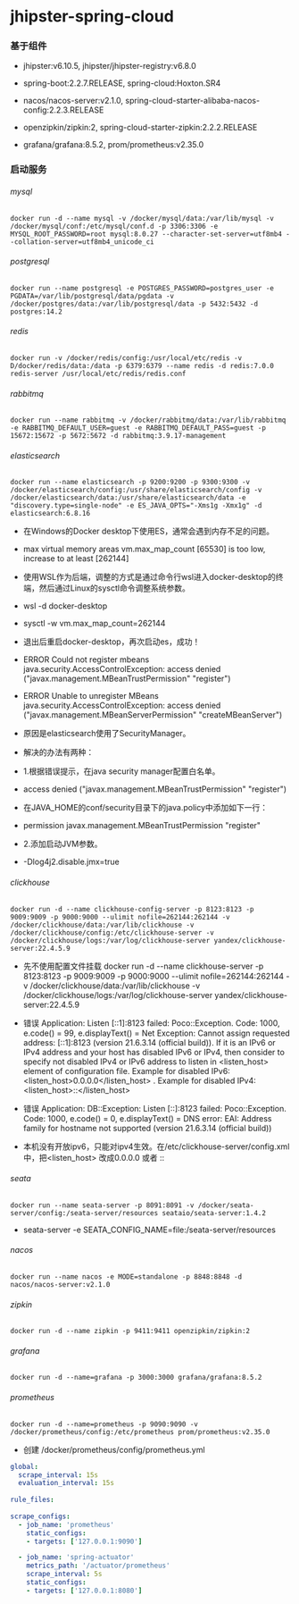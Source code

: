 # jhipster-spring-cloud

### 基于组件

- jhipster:v6.10.5, jhipster/jhipster-registry:v6.8.0

- spring-boot:2.2.7.RELEASE, spring-cloud:Hoxton.SR4

- nacos/nacos-server:v2.1.0, spring-cloud-starter-alibaba-nacos-config:2.2.3.RELEASE

- openzipkin/zipkin:2, spring-cloud-starter-zipkin:2.2.2.RELEASE

- grafana/grafana:8.5.2, prom/prometheus:v2.35.0

### 启动服务

###### mysql
```docker
docker run -d --name mysql -v /docker/mysql/data:/var/lib/mysql -v /docker/mysql/conf:/etc/mysql/conf.d -p 3306:3306 -e MYSQL_ROOT_PASSWORD=root mysql:8.0.27 --character-set-server=utf8mb4 --collation-server=utf8mb4_unicode_ci
```

###### postgresql
```docker
docker run --name postgresql -e POSTGRES_PASSWORD=postgres_user -e PGDATA=/var/lib/postgresql/data/pgdata -v /docker/postgres/data:/var/lib/postgresql/data -p 5432:5432 -d postgres:14.2
```

###### redis
```docker
docker run -v /docker/redis/config:/usr/local/etc/redis -v D/docker/redis/data:/data -p 6379:6379 --name redis -d redis:7.0.0 redis-server /usr/local/etc/redis/redis.conf
```

###### rabbitmq
```
docker run --name rabbitmq -v /docker/rabbitmq/data:/var/lib/rabbitmq -e RABBITMQ_DEFAULT_USER=guest -e RABBITMQ_DEFAULT_PASS=guest -p 15672:15672 -p 5672:5672 -d rabbitmq:3.9.17-management
```

###### elasticsearch
```
docker run --name elasticsearch -p 9200:9200 -p 9300:9300 -v /docker/elasticsearch/config:/usr/share/elasticsearch/config -v /docker/elasticsearch/data:/usr/share/elasticsearch/data -e "discovery.type=single-node" -e ES_JAVA_OPTS="-Xms1g -Xmx1g" -d elasticsearch:6.8.16
```
- 在Windows的Docker desktop下使用ES，通常会遇到内存不足的问题。
- max virtual memory areas vm.max_map_count [65530] is too low, increase to at least [262144]
- 使用WSL作为后端，调整的方式是通过命令行wsl进入docker-desktop的终端，然后通过Linux的sysctl命令调整系统参数。
- wsl -d docker-desktop
- sysctl -w vm.max_map_count=262144
- 退出后重启docker-desktop，再次启动es，成功！

- ERROR Could not register mbeans java.security.AccessControlException: access denied ("javax.management.MBeanTrustPermission" "register")
- ERROR Unable to unregister MBeans java.security.AccessControlException: access denied ("javax.management.MBeanServerPermission" "createMBeanServer")
- 原因是elasticsearch使用了SecurityManager。
- 解决的办法有两种：
- 1.根据错误提示，在java security manager配置白名单。
- access denied ("javax.management.MBeanTrustPermission" "register")
- 在JAVA_HOME的conf/security目录下的java.policy中添加如下一行：
- permission javax.management.MBeanTrustPermission "register"
- 2.添加启动JVM参数。
- -Dlog4j2.disable.jmx=true

###### clickhouse
```docker
docker run -d --name clickhouse-config-server -p 8123:8123 -p 9009:9009 -p 9000:9000 --ulimit nofile=262144:262144 -v /docker/clickhouse/data:/var/lib/clickhouse -v /docker/clickhouse/config:/etc/clickhouse-server -v /docker/clickhouse/logs:/var/log/clickhouse-server yandex/clickhouse-server:22.4.5.9
```
- 先不使用配置文件挂载
docker run -d --name clickhouse-server -p 8123:8123 -p 9009:9009 -p 9000:9000 --ulimit nofile=262144:262144 -v /docker/clickhouse/data:/var/lib/clickhouse -v /docker/clickhouse/logs:/var/log/clickhouse-server yandex/clickhouse-server:22.4.5.9

- 错误 <Warning> Application: Listen [::1]:8123 failed: Poco::Exception. Code: 1000, e.code() = 99, e.displayText() = Net Exception: Cannot assign requested address: [::1]:8123 (version 21.6.3.14 (official build)). If it is an IPv6 or IPv4 address and your host has disabled IPv6 or IPv4, then consider to specify not disabled IPv4 or IPv6 address to listen in <listen_host> element of configuration file. Example for disabled IPv6: <listen_host>0.0.0.0</listen_host> . Example for disabled IPv4: <listen_host>::</listen_host>
- 错误 <Error> Application: DB::Exception: Listen [::]:8123 failed: Poco::Exception. Code: 1000, e.code() = 0, e.displayText() = DNS error: EAI: Address family for hostname not supported (version 21.6.3.14 (official build))
- 本机没有开放ipv6，只能对ipv4生效。在/etc/clickhouse-server/config.xml中，把<listen_host> 改成0.0.0.0 或者 ::

###### seata
```docker
docker run --name seata-server -p 8091:8091 -v /docker/seata-server/config:/seata-server/resources seataio/seata-server:1.4.2
```
- seata-server -e SEATA_CONFIG_NAME=file:/seata-server/resources

###### nacos
```docker
docker run --name nacos -e MODE=standalone -p 8848:8848 -d nacos/nacos-server:v2.1.0
```

###### zipkin
```docker
docker run -d --name zipkin -p 9411:9411 openzipkin/zipkin:2
```

###### grafana
```docker
docker run -d --name=grafana -p 3000:3000 grafana/grafana:8.5.2
```

###### prometheus
```docker
docker run -d --name=prometheus -p 9090:9090 -v /docker/prometheus/config:/etc/prometheus prom/prometheus:v2.35.0
```
- 创建 /docker/prometheus/config/prometheus.yml
```yaml
global:
  scrape_interval: 15s
  evaluation_interval: 15s
  
rule_files:
  
scrape_configs:
  - job_name: 'prometheus'
    static_configs:
    - targets: ['127.0.0.1:9090']

  - job_name: 'spring-actuator'
    metrics_path: '/actuator/prometheus'
    scrape_interval: 5s
    static_configs:
    - targets: ['127.0.0.1:8080']
```